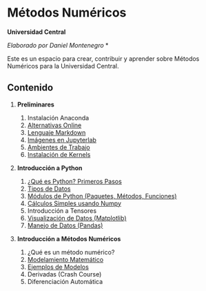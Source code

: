 # Métodos Numéricos
**Universidad Central**

*Elaborado por Daniel Montenegro* *

Este es un espacio para crear, contribuir y aprender sobre Métodos Numéricos para la Universidad Central.

## Contenido

1. **Preliminares**
    1. Instalación Anaconda
    2. [Alternativas Online](Cuadernos/Alternativas_Online.ipynb)
    3. [Lenguaje Markdown](https://guides.github.com/features/mastering-markdown/)
    4. [Imágenes en Jupyterlab](Cuadernos/Imagenes_Jupyter.ipynb)
    6. [Ambientes de Trabajo](Cuadernos/Ambientes.ipynb)
    7. [Instalación de Kernels](Cuadernos/Instalando_Kernels.ipynb)
    
2. **Introducción a Python**
    1. [¿Qué es Python? Primeros Pasos](Cuadernos/Intro_Python.ipynb)
    2. [Tipos de Datos](Cuadernos/Tipos_Datos.ipynb)
    3. [Módulos de Python (Paquetes, Métodos, Funciones)](Cuadernos/Paquetes.ipynb)
    4. [Cálculos Simples usando Numpy](Cuadernos/Intro_Numpy.ipynb)
    5. Introducción a Tensores
    6. [Visualización de Datos (Matplotlib)](Cuadernos/Intro_Graphics.ipynb)
    7. [Manejo de Datos (Pandas)](https://github.com/ucmadcursoPythonyR/2020/blob/master/Cuadernos/Intro_Pandas.ipynb)
    
3. **Introducción a Métodos Numéricos**
    1. ¿Qué es un método numérico?
    2. [Modelamiento Matemático](Cuadernos/Intro_Model.ipynb)
    3. [Ejemplos de Modelos](Cuadernos/Ejemplos_Model.ipynb)
    4. Derivadas (Crash Course)
    5. Diferenciación Automática
